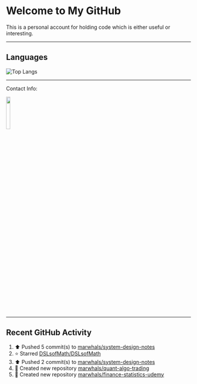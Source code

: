# Welcome to My GitHub

This is a personal account for holding code which is either useful or interesting.

---
## Languages

![Top Langs](https://github-readme-stats.vercel.app/api/top-langs/?username=marwhals&layout=compact&bg_color=282c34&text_color=ffffff&title_color=ff5733)

---
Contact Info:

<a href="https://www.linkedin.com/in/marjanmubarok/">
  <img src="https://upload.wikimedia.org/wikipedia/commons/0/01/LinkedIn_Logo.svg" width="15%">
</a>

---

## Recent GitHub Activity

<!--RECENT_ACTIVITY:start-->
1. ⬆️ Pushed 5 commit(s) to [marwhals/system-design-notes](https://github.com/marwhals/system-design-notes)<br>
2. ⭐ Starred [DSLsofMath/DSLsofMath](https://github.com/DSLsofMath/DSLsofMath)<br>
3. ⬆️ Pushed 2 commit(s) to [marwhals/system-design-notes](https://github.com/marwhals/system-design-notes)<br>
4. 📔 Created new repository [marwhals/quant-algo-trading](https://github.com/marwhals/quant-algo-trading)<br>
5. 📔 Created new repository [marwhals/finance-statistics-udemy](https://github.com/marwhals/finance-statistics-udemy)<br>
<!--RECENT_ACTIVITY:end-->
